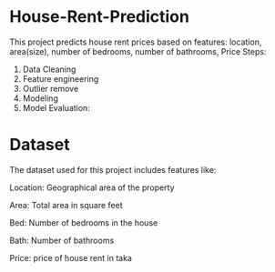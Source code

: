 # House-Rent-Prediction
This project predicts house rent prices based on features: location, area(size), number of bedrooms, number of bathrooms, Price
Steps:
  1. Data Cleaning
  2. Feature engineering
  3. Outlier remove
  4. Modeling
  5. Model Evaluation:
# Dataset
The dataset used for this project includes features like:

Location: Geographical area of the property

Area: Total area in square feet

Bed: Number of bedrooms in the house

Bath: Number of bathrooms

Price: price of house rent in taka
